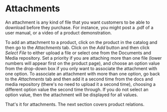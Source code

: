 # Attachments

An attachment is any kind of file that you want customers to be able to download
before they purchase. For instance, you might post a .pdf of a user
manual, or a video of a product demonstration.

To add an attachment to a product, click on the product in the catalog and then
go to the *Attachments* tab. Click on the *Add* button and then click *Select
File* to either upload a file or select one from the Documents and Media
repository. Set a priority if you are attaching more than one file (lower
numbers will appear first on the product page), and choose an option value from
the drop-down box if you only want to associate the attachment with one option.
To associate an attachment with more than one option, go back to the
*Attachments* tab and then add it a second time from the docs and media
repository (there's no need to upload it a second time), choosing a different
option value the second time through. If you do not select an option value, then
the attachment will be displayed for all values.

That's it for attachments. The next section covers product relations.
